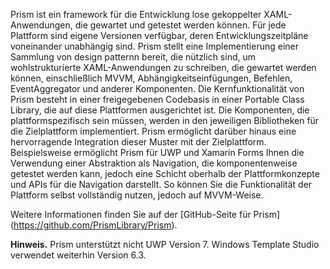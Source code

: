 ﻿Prism ist ein framework für die Entwicklung lose gekoppelter XAML-Anwendungen, die gewartet und getestet werden können. Für jede Plattform sind eigene Versionen verfügbar, deren Entwicklungszeitpläne voneinander unabhängig sind. Prism stellt eine Implementierung einer Sammlung von design patternn bereit, die nützlich sind, um wohlstrukturierte XAML-Anwendungen zu schreiben, die gewartet werden können, einschließlich MVVM, Abhängigkeitseinfügungen, Befehlen, EventAggregator und anderer Komponenten. Die Kernfunktionalität von Prism besteht in einer freigegebenen Codebasis in einer Portable Class Library, die auf diese Plattformen ausgerichtet ist. Die Komponenten, die plattformspezifisch sein müssen, werden in den jeweiligen Bibliotheken für die Zielplattform implementiert. Prism ermöglicht darüber hinaus eine hervorragende Integration dieser Muster mit der Zielplattform. Beispielsweise ermöglicht Prism für UWP und Xamarin Forms Ihnen die Verwendung einer Abstraktion als Navigation, die komponentenweise getestet werden kann, jedoch eine Schicht oberhalb der Plattformkonzepte und APIs für die Navigation darstellt. So können Sie die Funktionalität der Plattform selbst vollständig nutzen, jedoch auf MVVM-Weise.

Weitere Informationen finden Sie auf der [GitHub-Seite für Prism] (https://github.com/PrismLibrary/Prism).

**Hinweis.** Prism unterstützt nicht UWP Version 7. Windows Template Studio verwendet weiterhin Version 6.3.
